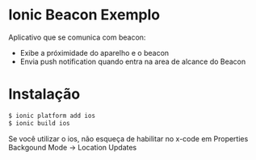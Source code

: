 # Ionic Beacon Exemplo

Aplicativo que se comunica com beacon:
  - Exibe a próximidade do aparelho e o beacon
  - Envia push notification quando entra na area de alcance do Beacon

# Instalação
```sh
$ ionic platform add ios
$ ionic build ios
```

Se você utilizar o ios, não esqueça de habilitar no x-code em Properties Backgound Mode -> Location Updates

